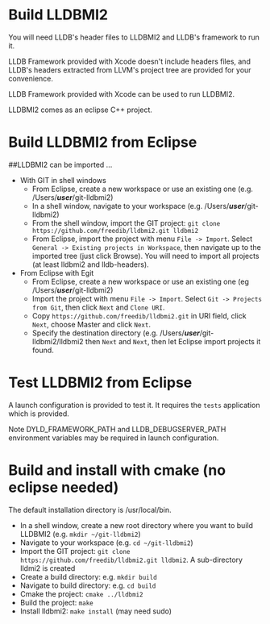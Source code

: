# Build LLDBMI2

You will need LLDB's header files to LLDBMI2 and LLDB's framework to run it.

LLDB Framework provided with Xcode doesn't include headers files, and LLDB's headers extracted from LLVM's project tree are provided for your convenience.

LLDB Framework provided with Xcode can be used to run LLDBMI2.

LLDBMI2 comes as an eclipse C++ project.

# Build LLDBMI2 from Eclipse
##LLDBMI2 can be imported ...
- With GIT in shell windows
  - From Eclipse, create a new workspace or use an existing one (e.g. /Users/**_user_**/git-lldbmi2)
  - In a shell window, navigate to your workspace (e.g. /Users/**_user_**/git-lldbmi2)
  - From the shell window, import the GIT project: `git clone https://github.com/freedib/lldbmi2.git lldbmi2`
  - From Eclipse, import the project with menu `File -> Import`. Select `General -> Existing projects in Workspace`, then navigate up to the imported tree (just click Browse). You will need to import all projects (at least lldbmi2 and lldb-headers).
- From Eclipse with Egit
  - From Eclipse, create a new workspace or use an existing one  (eg /Users/**_user_**/git-lldbmi2)
  - Import the project with menu `File -> Import`. Select `Git -> Projects from Git`, then click `Next` and `Clone URI`.
  - Copy `https://github.com/freedib/lldbmi2.git` in URI field, click `Next`, choose Master and click `Next`.
  - Specify the destination directory (e.g. /Users/**_user_**/git-lldbmi2/lldbmi2 then `Next` and `Next`, then let Eclipse import projects it found.

# Test LLDBMI2 from Eclipse

A launch configuration is provided to test it. It requires the `tests` application which is provided.

Note DYLD_FRAMEWORK_PATH and LLDB_DEBUGSERVER_PATH environment variables may be required in launch configuration.

# Build and install with cmake (no eclipse needed)
The default installation directory is /usr/local/bin.
- In a shell window, create a new root directory where you want to build LLDBMI2 (e.g. `mkdir ~/git-lldbmi2`)
- Navigate to your workspace (e.g. `cd ~/git-lldbmi2`)
- Import the GIT project: `git clone https://github.com/freedib/lldbmi2.git lldbmi2`. A sub-directory lldmi2 is created
- Create a build directory: e.g. `mkdir build`
- Navigate to build directory: e.g. `cd build`
- Cmake the project: `cmake ../lldbmi2`
- Build the project: `make`
- Install lldbmi2: `make install` (may need sudo)

